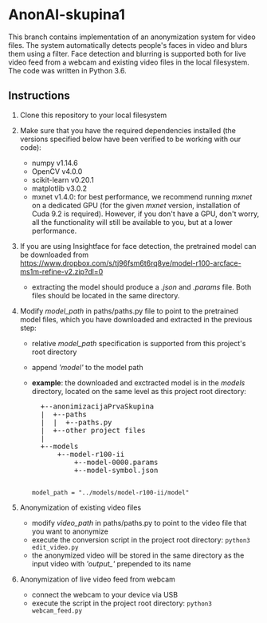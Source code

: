 # AnonAI-skupina1

This branch contains implementation of an anonymization system for video files. The system automatically detects people's faces in video and blurs them using a filter. Face detection and blurring is supported both for live video feed from a webcam and existing video files in the local filesystem. The code was written in Python 3.6.

## Instructions

1. Clone this repository to your local filesystem
2. Make sure that you have the required dependencies installed (the versions specified below have been verified to be working with our code):
    * numpy v1.14.6
    * OpenCV v4.0.0
    * scikit-learn v0.20.1
    * matplotlib v3.0.2
    * mxnet v1.4.0: for best performance, we recommend running *mxnet* on a dedicated GPU (for the given *mxnet* version, installation of Cuda 9.2 is required). However, if you don't have a GPU, don't worry, all the functionality will still be available to you, but at a lower performance.
    
3. If you are using Insightface for face detection, the pretrained model can be downloaded from https://www.dropbox.com/s/tj96fsm6t6rq8ye/model-r100-arcface-ms1m-refine-v2.zip?dl=0
    * extracting the model should produce a *.json* and *.params* file. Both files should be located in the same directory.

4. Modify *model_path* in paths/paths.py file to point to the pretrained model files, which you have downloaded and extracted in the previous step:
    * relative *model_path* specification is supported from this project's root directory
    * append *'model'* to the model path
    * **example**: the downloaded and exctracted model is in the *models* directory, located on the same level as this project root directory:
        <pre>
        +--anonimizacijaPrvaSkupina
        |  +--paths
        |  |  +--paths.py
        |  +--other project files
        |
        +--models
            +--model-r100-ii
                +--model-0000.params
                +--model-symbol.json
        </pre>
        
        <code>model_path = "../models/model-r100-ii/model"</code>

5. Anonymization of existing video files
    * modify *video_path* in paths/paths.py to point to the video file that you want to anonymize
    * execute the conversion script in the project root directory: <code>python3 edit_video.py</code>
    * the anonymized video will be stored in the same directory as the input video with *'output_'* prepended to its name

6. Anonymization of live video feed from webcam
    * connect the webcam to your device via USB
    * execute the script in the project root directory: <code>python3 webcam_feed.py</code>

